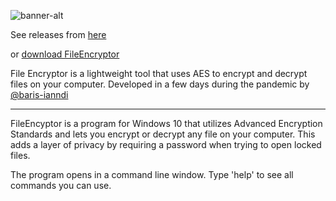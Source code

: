 ![banner-alt](https://user-images.githubusercontent.com/68742481/92403604-7580e480-f13a-11ea-86ad-f9c966896cdc.png)

See releases from [here](https://github.com/baris-inandi/fileencryptor/releases "Releases")

or [download FileEncryptor](https://github.com/baris-inandi/FileEncryptor/raw/master/InstallFileEncryptor.exe "Download")

File Encryptor is a lightweight tool that uses AES to encrypt and decrypt files on your computer. Developed in a few days during the pandemic by [@baris-ianndi](https://github.com/baris-inandi/)

***

FileEncyptor is a program for Windows 10 that utilizes Advanced Encryption Standards and lets you encrypt or decrypt any file on your computer. This adds a layer of privacy by requiring a password when trying to open locked files.

The program opens in a command line window. Type 'help' to see all commands you can use. 
